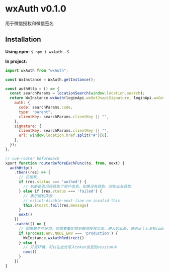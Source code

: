 <!--
 * @Description: 微信授权和签名封装
 * @Author: Hexon
 * @Date: 2020-04-08 14:18:28
 * @LastEditors: Hexon
 * @LastEditTime: 2020-04-16 17:12:52
 -->

# wxAuth v0.1.0

用于微信授权和微信签名

## Installation

**Using npm:**
`$ npm i wxAuth -S`

**In project:**

```js
import wxAuth from "wxAuth";

const WxInstance = WxAuth.getInstance();

const authHttp = () => {
  const searchParams = locationSearch(window.location.search);
  return WxInstance.wxAuth(loginApi.wxGetJsapiSignature, loginApi.wxGetAuth, {
    auth: {
      code: searchParams.code,
      type: "parent",
      clientKey: searchParams.clientKey || "",
    },
    signature: {
      clientKey: searchParams.clientKey || "",
      url: window.location.href.split("#")[0],
    },
  });
};

// vue-router beforeEach
xport function routerBeforeEachFunc(to, from, next) {
  authHttp()
    .then((res) => {
      // 已授权
      if (res.status === 'authed') {
        // 判断是否已经获取了用户信息，如果没有获取，则在此处获取
      } else if (res.status === 'failed') {
        // 表示授权失败
        // eslint-disable-next-line no-invalid-this
        this.$toast.fail(res.message)
      }
      next()
    })
    .catch(() => {
      // 如果是生产环境，则需要重定向到微信授权页面，进入到此处，说明url上没有code，session中也没有token
      if (process.env.NODE_ENV === 'production') {
        WxInstance.wxAuthRedirect()
      } else {
        // 开发环境，可以在此处写入token信息到session中
        next()
      }
    })
}
```
